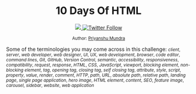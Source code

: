 
<div align="center">
  <h1> 10 Days Of HTML</h1>
  <a class="header-badge" target="_blank" href="https://www.linkedin.com/in/priyanshu-mundra-b66626216/">
  <img src="https://img.shields.io/badge/style--5eba00.svg?label=LinkedIn&logo=linkedin&style=social">
  </a>
  <a class="header-badge" target="_blank" href="https://twitter.com/Mundr1Priyanshu">
  <img alt="Twitter Follow" src="https://img.shields.io/twitter/follow/Mundr1Priyanshu?style=social">
  </a>

<sub>Author:
<a href="" target="_blank">Priyanshu Mundra</a><br>
</sub>

</div>
</div>

Some of the terminologies you may come across in this challenge:
<small>
_client_, _server_, _web developer_, _web designer_, _UI_, _UX_, _web development_, _browser_, _code editor_, _command lines_, _Git_, _GitHub_, _Version Control_, _semantic_, _accessibility_, _responsiveness_, _compatibility_, _request_, _response_, _HTML_, _CSS_, _JavaScript_, _viewport_, _blocking element_, _non-blocking element_, _tag_, _opening tag_, _closing tag_, _self closing tag_, _attribute_, _style_, _script_, _property_, _value_, _render_, _comment_, _HTTP_, _path_, _URL_, _absolute path_, _relative path_, _landing page_, _single page application_, _hero image_, _HTML element_, _content_, _SEO_, _feature image_, _carousel_, _sidebar_, _website_, _web application_
</small>
